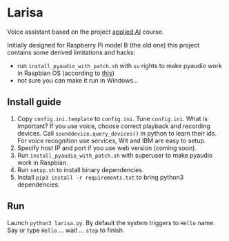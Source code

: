 # Larisa
Voice assistant based on the project
[applied AI](https://github.com/hsu-ai-course/hsu.ai/) course.


Initially designed for Raspberry Pi model B (the old one) this project contains some derived limitations and hacks:
- run `install_pyaudio_with_patch.sh` with `su` rights to make pyaudio work in Raspbian OS (according to [this](https://stackoverflow.com/questions/59006083/how-to-install-portaudio-on-pi-properly))
- not sure you can make it run in Windows...

## Install guide
1. Copy `config.ini.template` to `config.ini`. Tune `config.ini`. What is important? If you use voice, choose correct playback and recording devices. Call `sounddevice.query_devices()` in python to learn their ids. For voice recognition use services, Wit and IBM are easy to setup.
2. Specify host IP and port if you use web version (coming soon).
3. Run `install_pyaudio_with_patch.sh` with superuser to make pyaudio work in Raspbian.
4. Run `setup.sh` to install binary dependencies.
6. Install `pip3 install -r requirements.txt` to bring python3 dependencies.

## Run
Launch `python3 larisa.py`. By default the system triggers to `Hello` name. Say or type `Hello` ... wait ... `stop` to finish.
